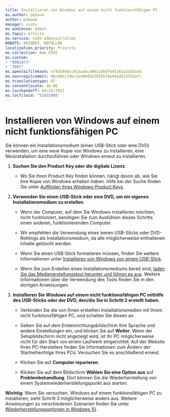 ```yaml
---
title: Installieren von Windows auf einem nicht funktionsfähigen PC
ms.author: pebaum
author: pebaum
manager: scotv
ms.audience: Admin
ms.topic: article
ms.service: o365-administration
ROBOTS: NOINDEX, NOFOLLOW
localization_priority: Priority
ms.collection: Adm_O365
ms.custom:
- "9001473"
- "3501"
ms.openlocfilehash: e741b99dcc01aaabce001c8b8fe45161a1d3badd
ms.sourcegitcommit: 8bc60ec34bc1e40685e3976576e04a2623f63a7c
ms.translationtype: HT
ms.contentlocale: de-DE
ms.lasthandoff: 04/15/2021
ms.locfileid: "51831985"
---
```

# <a name="install-windows-on-a-nonfunctional-pc"></a>Installieren von Windows auf einem nicht funktionsfähigen PC

Sie können ein Installationsmedium (einen USB-Stick oder eine DVD) verwenden, um eine neue Kopie von Windows zu installieren, eine Neuinstallation durchzuführen oder Windows erneut zu installieren.

1. **Suchen Sie den Product Key oder die digitale Lizenz**.

    - Wo Sie Ihren Product Key finden können, hängt davon ab, wie Sie Ihre Kopie von Windows erhalten haben. Hilfe bei der Suche finden Sie unter [Auffinden Ihres Windows-Product Keys](https://support.microsoft.com/help/10749/windows-10-find-product-key). 

2. **Verwenden Sie einen USB-Stick oder eine DVD, um ein eigenes Installationsmedium zu erstellen**.

    - Wenn der Computer, auf dem Sie Windows installieren möchten, nicht funktioniert, benötigen Sie zum Ausführen dieses Schritts einen anderen, funktionierenden Computer.

    - Wir empfehlen die Verwendung eines leeren USB-Sticks oder DVD-Rohlings als Installationsmedium, da alle möglicherweise enthaltenen Inhalte gelöscht werden.

    - Wenn Sie einen USB-Stick formatieren müssen, finden Sie weitere Informationen unter [Installieren von Windows von einem USB-Stick](https://docs.microsoft.com/windows-hardware/manufacture/desktop/install-windows-from-a-usb-flash-drive).

    - Wenn Sie zum Erstellen eines Installationsmediums bereit sind, [laden Sie das Medienerstellungstool herunter und führen es aus](https://www.microsoft.com/software-download/windows10). Weitere Informationen über die Verwendung des Tools finden Sie in den dortigen Anweisungen.

3. **Installieren Sie Windows auf einem nicht funktionsfähigen PC mithilfe des USB-Sticks oder der DVD, den/die Sie in Schritt 2 erstellt haben**.

    - Verbinden Sie die von Ihnen erstellten Installationsmedien mit Ihrem nicht funktionsfähigen PC, und schalten Sie diesen an.

    - Geben Sie auf dem Ersteinrichtungsbildschirm Ihre Sprache und andere Einstellungen ein, und klicken Sie auf **Weiter**. Wenn der Setupbildschirm nicht angezeigt wird, ist Ihr PC möglicherweise nicht für den Start von einem Laufwerk eingerichtet. Auf der Website Ihres PC-Herstellers finden Sie Informationen zum Ändern der Startreihenfolge Ihres PCs. Versuchen Sie es anschließend erneut.

    - Klicken Sie auf **Computer reparieren**.

    - Klicken Sie auf dem Bildschirm **Wählen Sie eine Option aus** auf **Problembehandlung**. Dort können Sie die Wiederherstellung von einem Systemwiederherstellungspunkt aus starten.

**Wichtig**: Wenn Sie versuchen, Windows auf einem funktionsfähigen PC zu installieren, sieht Schritt 3 möglicherweise anders aus. Weitere Anweisungen zu verschiedenen Szenarien finden Sie unter [Wiederherstellungsoptionen in Windows 10](https://support.microsoft.com/help/12415/windows-10-recovery-options).
